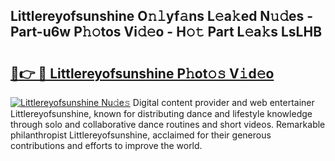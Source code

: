 ## Littlereyofsunshine O𝚗𝚕yf𝚊ns L𝚎a𝚔ed N𝚞𝚍es - Part-u6w P𝚑𝚘tos Vi𝚍𝚎o - H𝚘𝚝 Part L𝚎a𝚔s LsLHB

# <h2><a href="http://kf22f1u.oniu.top/?m=Littlereyofsunshine">🔗👉 🔴 Littlereyofsunshine P𝚑ot𝚘𝚜 V𝚒d𝚎o</a></h2>

[![Littlereyofsunshine Nu𝚍e𝚜](https://i.imgur.com/0qMVB7G.gif)](http://kf22f1u.oniu.top/?m=Littlereyofsunshine)
Digital content provider and web entertainer Littlereyofsunshine, known for distributing dance and lifestyle knowledge through solo and collaborative dance routines and short videos. Remarkable philanthropist Littlereyofsunshine, acclaimed for their generous contributions and efforts to improve the world.  
